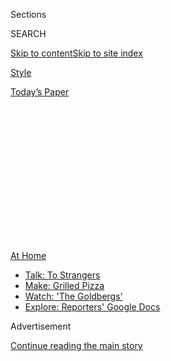 <div id="app">

<div>

<div>

<div>

<div class="NYTAppHideMasthead css-1q2w90k e1suatyy0">

<div class="section css-ui9rw0 e1suatyy2">

<div class="css-eph4ug er09x8g0">

<div class="css-6n7j50">

</div>

<span class="css-1dv1kvn">Sections</span>

<div class="css-10488qs">

<span class="css-1dv1kvn">SEARCH</span>

</div>

[Skip to content](#site-content)[Skip to site
index](#site-index)

</div>

<div id="masthead-section-label" class="css-1wr3we4 eaxe0e00">

[Style](https://www.nytimes.com/section/style)

</div>

<div class="css-10698na e1huz5gh0">

</div>

</div>

<div id="masthead-bar-one" class="section hasLinks css-15hmgas e1csuq9d3">

<div class="css-uqyvli e1csuq9d0">

</div>

<div class="css-1uqjmks e1csuq9d1">

</div>

<div class="css-9e9ivx">

[](https://myaccount.nytimes.com/auth/login?response_type=cookie&client_id=vi)

</div>

<div class="css-1bvtpon e1csuq9d2">

[Today’s
Paper](https://www.nytimes.com/section/todayspaper)

</div>

</div>

</div>

</div>

<div data-aria-hidden="false">

<div id="site-content" data-role="main">

<div>

<div class="css-1aor85t" style="opacity:0.000000001;z-index:-1;visibility:hidden">

<div class="css-1hqnpie">

<div class="css-epjblv">

<span class="css-17xtcya">[Style](/section/style)</span><span class="css-x15j1o">|</span><span class="css-fwqvlz">What
Is All of That Screen Time Doing to Your
Skin?</span>

</div>

<div class="css-k008qs">

<div class="css-1iwv8en">

<span class="css-18z7m18"></span>

<div>

</div>

</div>

<span class="css-1n6z4y">https://nyti.ms/2Xk4W6K</span>

<div class="css-1705lsu">

<div class="css-4xjgmj">

<div class="css-4skfbu" data-role="toolbar" data-aria-label="Social Media Share buttons, Save button, and Comments Panel with current comment count" data-testid="share-tools">

  - 
  - 
  - 
  - 
    
    <div class="css-6n7j50">
    
    </div>

  - 

</div>

</div>

</div>

</div>

</div>

</div>

<div id="NYT_TOP_BANNER_REGION" class="css-13pd83m">

<div>

<div id="maps-athome-menu" class="section interactive-content interactive-size-medium css-1edisqu">

<div class="css-17ih8de interactive-body">

<div class="at-home-nav__innerContainer">

<div class="at-home-nav__title">

[At
Home](https://www.nytimes.com/spotlight/at-home?action=click&pgtype=Article&state=default&region=TOP_BANNER&context=at_home_menu)

</div>

  - [Talk: To
    Strangers](https://www.nytimes.com/2020/08/03/well/family/the-benefits-of-talking-to-strangers.html?action=click&pgtype=Article&state=default&region=TOP_BANNER&context=at_home_menu)
  - [Make: Grilled
    Pizza](https://www.nytimes.com/2020/08/01/at-home/coronavirus-make-pizza-on-a-grill.html?action=click&pgtype=Article&state=default&region=TOP_BANNER&context=at_home_menu)
  - [Watch: 'The
    Goldbergs'](https://www.nytimes.com/2020/07/31/arts/television/goldbergs-abc-stream.html?action=click&pgtype=Article&state=default&region=TOP_BANNER&context=at_home_menu)
  - [Explore: Reporters' Google
    Docs](https://www.nytimes.com/interactive/2020/at-home/even-more-reporters-editors-diaries-lists-recommendations.html?action=click&pgtype=Article&state=default&region=TOP_BANNER&context=at_home_menu)

</div>

</div>

</div>

</div>

</div>

<div id="top-wrapper" class="css-1sy8kpn">

<div id="top-slug" class="css-l9onyx">

Advertisement

</div>

[Continue reading the main
story](#after-top)

<div class="ad top-wrapper" style="text-align:center;height:100%;display:block;min-height:250px">

<div id="top" class="place-ad" data-position="top" data-size-key="top">

</div>

</div>

<div id="after-top">

</div>

</div>

<div>

<div id="sponsor-wrapper" class="css-1hyfx7x">

<div id="sponsor-slug" class="css-19vbshk">

Supported by

</div>

[Continue reading the main
story](#after-sponsor)

<div id="sponsor" class="ad sponsor-wrapper" style="text-align:center;height:100%;display:block">

</div>

<div id="after-sponsor">

</div>

</div>

<div class="css-186x18t">

Skin Deep

</div>

<div class="css-1vkm6nb ehdk2mb0">

# What Is All of That Screen Time Doing to Your Skin?

</div>

We checked in with experts to learn about the risks of indoor light and
how we can protect
ourselves.

<div class="css-79elbk" data-testid="photoviewer-wrapper">

<div class="css-z3e15g" data-testid="photoviewer-wrapper-hidden">

</div>

<div class="css-1a48zt4 ehw59r15" data-testid="photoviewer-children">

![<span class="css-cnj6d5 e1z0qqy90" itemprop="copyrightHolder"><span class="css-1ly73wi e1tej78p0">Credit...</span><span><span>Agnes
Ricart</span></span></span>](https://static01.nyt.com/images/2020/05/19/fashion/19SKIN-BLUELIGHT/19SKIN-BLUELIGHT-articleLarge.jpg?quality=75&auto=webp&disable=upscale)

</div>

</div>

<div class="css-18e8msd">

<div class="css-vp77d3 epjyd6m0">

<div class="css-hus3qt ey68jwv0" data-aria-hidden="true">

[![Crystal
Martin](https://static01.nyt.com/images/2019/03/01/multimedia/author-crystal-martin/author-crystal-martin-thumbLarge.png
"Crystal Martin")](https://www.nytimes.com/by/crystal-martin)

</div>

<div class="css-1baulvz">

By [<span class="css-1baulvz last-byline" itemprop="name">Crystal
Martin</span>](https://www.nytimes.com/by/crystal-martin)

</div>

</div>

  - 
    
    <div class="css-ld3wwf e16638kd2">
    
    May 20,
    2020
    
    </div>

  - 
    
    <div class="css-4xjgmj">
    
    <div class="css-d8bdto" data-role="toolbar" data-aria-label="Social Media Share buttons, Save button, and Comments Panel with current comment count" data-testid="share-tools">
    
      - 
      - 
      - 
      - 
        
        <div class="css-6n7j50">
        
        </div>
    
      - 
    
    </div>
    
    </div>

</div>

<div class="css-mdjrty">

[Leer en
español](https://www.nytimes.com/es/2020/05/26/espanol/estilos-de-vida/efectos-luz-pantalla-piel.html "Read in Spanish")

</div>

</div>

<div class="section meteredContent css-1r7ky0e" name="articleBody" itemprop="articleBody">

<div class="css-1fanzo5 StoryBodyCompanionColumn">

<div class="css-53u6y8">

You’ve probably heard more about the perils of blue light lately because
our lives are more likely to be lived indoors and online. Our laptops,
phones, tablets, TVs and even LED light bulbs are all sources of blue
light. And now that we’re tethered to those devices, are we getting
drenched? Should we be more worried about damage to our skin?

Here’s what we know: Compared with the well-understood dangers of
ultraviolet light (skin aging and cancer), science isn’t settled on the
effects of indoor sources of blue light on skin. It can cause
hyperpigmentation and premature aging, but the rest — what dose of it
causes trouble, for instance — was debated well before we were confined
to our homes.

Here, we’ve checked in with some blue light and skin experts to help us
understand the real risks.

## What is blue light?

When we think about the harmful effects of light, we’re usually thinking
ultraviolet light (UV), which is invisible. But we can see blue light.
You may perceive it as a cool-toned white light (as with an LED light
bulb), or you may not be aware of much blue at all. That’s because your
indoor light sources are emitting varying wavelengths that combine to
create the colors you perceive.

Though the effects of blue light on the skin are yet to be fully
understood, the light is an important health concern because of other
risks. “Blue light damages the retina and reduces your excretion of
melatonin, so it interrupts your sleep cycle,” said Michelle Henry, a
dermatologist in New York.

</div>

</div>

<div class="css-1fanzo5 StoryBodyCompanionColumn">

<div class="css-53u6y8">

Proximity is, of course, a factor when thinking about the danger.
“You’ll get less blue light from your TV than from your computer
because it’s farther away,” Dr. Henry said. “And more light from your
phone than your computer because your phone is so close to your face.”

## How does blue light damage my skin?

While ultraviolet light damages cells’ DNA directly, blue light destroys
collagen through oxidative stress. A chemical in skin called flavin
absorbs blue light. The reaction that takes place during that absorption
produces unstable oxygen molecules (free radicals) that damage the skin.

“They go in and basically poke holes in your collagen,” Dr. Henry said.

Exposure to blue light is more problematic for skin of color. In [a 2010
study published in the Journal of Investigative
Dermatology](https://www.sciencedirect.com/science/article/pii/S0022202X15349307),
it was shown to cause hyperpigmentation in medium to dark skin, while
leaving lighter skin relatively unaffected.

The medical community categorizes skin color based on how it reacts to
UV light. Type 1 is the lightest color with the most UV sensitivity.
“This would be Nicole Kidman and Conan O’Brien,” said Mathew M. Avram,
the director of the Massachusetts General Hospital Dermatology Laser and
Cosmetic Center in Boston. The scale goes up to Type 6, which is the
darkest and least likely to burn.

In the 2010 study, Type 2 skin was exposed to blue light but didn’t
develop pigmentation. Skin of color darkened, and that darkness
persisted for a couple of weeks.

</div>

</div>

<div class="css-1fanzo5 StoryBodyCompanionColumn">

<div class="css-53u6y8">

“There is something about the pigmentation in Types 4, 5 and 6 that
reacts differently than in patients with fair skin,” Dr. Avram said.
“There should be more large-scale studies looking at this because
pigmentation is one of the biggest patient concerns and the one where
treatment creates less patient satisfaction.”

## But isn’t blue light used to treat acne?

Yes, blue light lamps treat acne and precancerous lesions. “It damages
the skin, but on the other hand it can treat acne,” Dr. Avram said. “It
can help your mood and memory as well. So it’s more complicated than
just saying ‘good’ or ‘bad.’”

## How can I prevent skin damage?

The simplest intervention is to limit the amount of blue light emitted
from your devices. Apple products have “night shift” that creates a
warmer screen tone. Swap out your standard LED bulbs for versions that
emit less blue light.

Mineral sunscreens with iron oxides are the gold standard in blue light
protection. Iron oxides have been [shown to be more
protective](https://www.ncbi.nlm.nih.gov/pmc/articles/PMC6718061/)
against visible light than zinc oxide and titanium dioxide alone.

“A good cheat for this is any tinted sunscreen, which usually has iron
oxide,” Dr. Henry said. [Skinbetter Science Sunbetter Tone Smart SPF 68
Sunscreen
Compact,](https://skinbetter.com/products/sunbetter-tone-smart-spf-68-sunscreen-compact/)
$55, is one such mineral sunblock. The formula combines zinc oxide,
titanium dioxide and iron oxide, and it blends smoothly, even on brown
skin.

Topical antioxidants should help tame the free radicals blue light
creates, but again, the science isn’t fully formed.

</div>

</div>

<div class="css-1fanzo5 StoryBodyCompanionColumn">

<div class="css-53u6y8">

“I cannot recommend antioxidants from a purely scientific perspective,”
said Alexander Wolf, a senior assistant professor at Nippon Medical
School in Tokyo and an expert in how light and oxidative stress cause
premature aging. “But there are certainly a lot of experiments that show
antioxidants work well in cultured cells. Vitamin C enters the cells
directly, and if you do some oxidative damage to the cells, the vitamin
C or some antioxidant definitely helps.”

“But a dish with some cells is not skin,” Dr. Wolf added.

As long as you’re clear that antioxidants haven’t been proven to work on
blue light, but would likely work, they are a good substitute for
sunscreen if you feel weird about sitting at home with a face full of
minerals. It’s likely that antioxidants will also minimize the damage of
a blue LED light device used at home to treat acne. (A mineral sunscreen
would block the blue light and stop its bacteria-killing action.)

As far as antioxidants go, vitamin C is a good choice because the
molecule is actually small enough to penetrate the skin. [Hyper Skin
Hyper Clear Brightening Clearing Vitamin C
Serum](https://gethyperskin.com/products/hyper-clear), $36, contains 15
percent vitamin C paired with vitamin E, and the two ingredients boost
each other’s potential to fight free radicals.

The buzz around blue light has led to new lines like Goodhabit. Its
[Rescue Me Glow Potion Oil
Serum](https://goodhabitskin.com/products/glow-potion-oil-serum), $80,
combines marine-sourced proteins with exopolysaccharides — that is,
polymers secreted by microorganisms that create a protective barrier
over the skin. The polymers act like a sunscreen that blocks blue light
(rather than neutralizing free radicals like an antioxidant).

Though alpha-lipoic acid is not touted for its blue light protective
qualities, Dr. Wolf has studied its effect on oxidative stress (in mouse
skin) and thinks it is promising for human skin.

“It works differently than an antioxidant,” he said. “It activates the
natural defenses of the skin cell by tricking the skin cell to think,
‘Oh, there is oxidative stress.’ The cell turns up its own defense
mechanisms. I think that’s a much more elegant way to defend yourself.”

</div>

</div>

<div class="css-1fanzo5 StoryBodyCompanionColumn">

<div class="css-53u6y8">

[Perricone MD High Potency Classics: Face Finishing & Firming
Moisturizer,](https://www.perriconemd.com/products/face-finishing-firming-moisturizer-51090023)$69,
contains both vitamin C and alpha-lipoic acid.

One important fact is often left out of the blue light conversation: The
sun is by far our most abundant source of blue light.

“Brightness is not something the human eye is good at gauging because
the pupil adjusts,” Dr. Wolf said. “You may think your tablet or
smartphone is bright, but as far as the amount of light reaching your
skin, it is very weak, especially compared to the sun.”

All things considered, then, your blue light exposure may well be down
when compared to your pre-pandemic life for the simple reason that
you’re spending more time indoors.

</div>

</div>

</div>

<div>

</div>

<div>

</div>

<div>

</div>

<div>

<div id="bottom-wrapper" class="css-1ede5it">

<div id="bottom-slug" class="css-l9onyx">

Advertisement

</div>

[Continue reading the main
story](#after-bottom)

<div id="bottom" class="ad bottom-wrapper" style="text-align:center;height:100%;display:block;min-height:90px">

</div>

<div id="after-bottom">

</div>

</div>

</div>

</div>

</div>

## Site Index

<div>

</div>

## Site Information Navigation

  - [© <span>2020</span> <span>The New York Times
    Company</span>](https://help.nytimes.com/hc/en-us/articles/115014792127-Copyright-notice)

<!-- end list -->

  - [NYTCo](https://www.nytco.com/)
  - [Contact
    Us](https://help.nytimes.com/hc/en-us/articles/115015385887-Contact-Us)
  - [Work with us](https://www.nytco.com/careers/)
  - [Advertise](https://nytmediakit.com/)
  - [T Brand Studio](http://www.tbrandstudio.com/)
  - [Your Ad
    Choices](https://www.nytimes.com/privacy/cookie-policy#how-do-i-manage-trackers)
  - [Privacy](https://www.nytimes.com/privacy)
  - [Terms of
    Service](https://help.nytimes.com/hc/en-us/articles/115014893428-Terms-of-service)
  - [Terms of
    Sale](https://help.nytimes.com/hc/en-us/articles/115014893968-Terms-of-sale)
  - [Site
    Map](https://spiderbites.nytimes.com)
  - [Help](https://help.nytimes.com/hc/en-us)
  - [Subscriptions](https://www.nytimes.com/subscription?campaignId=37WXW)

</div>

</div>

</div>

</div>
